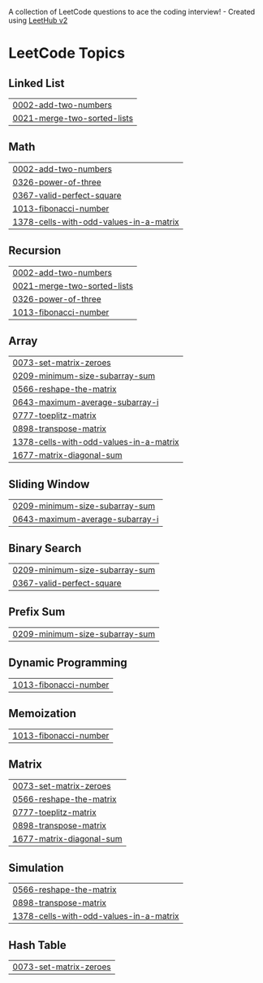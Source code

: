 A collection of LeetCode questions to ace the coding interview! - Created using [LeetHub v2](https://github.com/arunbhardwaj/LeetHub-2.0)
<!---LeetCode Topics Start-->
# LeetCode Topics
## Linked List
|  |
| ------- |
| [0002-add-two-numbers](https://github.com/SriDhanush-Techie/Leetcode-problems/tree/master/0002-add-two-numbers) |
| [0021-merge-two-sorted-lists](https://github.com/SriDhanush-Techie/Leetcode-problems/tree/master/0021-merge-two-sorted-lists) |
## Math
|  |
| ------- |
| [0002-add-two-numbers](https://github.com/SriDhanush-Techie/Leetcode-problems/tree/master/0002-add-two-numbers) |
| [0326-power-of-three](https://github.com/SriDhanush-Techie/Leetcode-problems/tree/master/0326-power-of-three) |
| [0367-valid-perfect-square](https://github.com/SriDhanush-Techie/Leetcode-problems/tree/master/0367-valid-perfect-square) |
| [1013-fibonacci-number](https://github.com/SriDhanush-Techie/Leetcode-problems/tree/master/1013-fibonacci-number) |
| [1378-cells-with-odd-values-in-a-matrix](https://github.com/SriDhanush-Techie/Leetcode-problems/tree/master/1378-cells-with-odd-values-in-a-matrix) |
## Recursion
|  |
| ------- |
| [0002-add-two-numbers](https://github.com/SriDhanush-Techie/Leetcode-problems/tree/master/0002-add-two-numbers) |
| [0021-merge-two-sorted-lists](https://github.com/SriDhanush-Techie/Leetcode-problems/tree/master/0021-merge-two-sorted-lists) |
| [0326-power-of-three](https://github.com/SriDhanush-Techie/Leetcode-problems/tree/master/0326-power-of-three) |
| [1013-fibonacci-number](https://github.com/SriDhanush-Techie/Leetcode-problems/tree/master/1013-fibonacci-number) |
## Array
|  |
| ------- |
| [0073-set-matrix-zeroes](https://github.com/SriDhanush-Techie/Leetcode-problems/tree/master/0073-set-matrix-zeroes) |
| [0209-minimum-size-subarray-sum](https://github.com/SriDhanush-Techie/Leetcode-problems/tree/master/0209-minimum-size-subarray-sum) |
| [0566-reshape-the-matrix](https://github.com/SriDhanush-Techie/Leetcode-problems/tree/master/0566-reshape-the-matrix) |
| [0643-maximum-average-subarray-i](https://github.com/SriDhanush-Techie/Leetcode-problems/tree/master/0643-maximum-average-subarray-i) |
| [0777-toeplitz-matrix](https://github.com/SriDhanush-Techie/Leetcode-problems/tree/master/0777-toeplitz-matrix) |
| [0898-transpose-matrix](https://github.com/SriDhanush-Techie/Leetcode-problems/tree/master/0898-transpose-matrix) |
| [1378-cells-with-odd-values-in-a-matrix](https://github.com/SriDhanush-Techie/Leetcode-problems/tree/master/1378-cells-with-odd-values-in-a-matrix) |
| [1677-matrix-diagonal-sum](https://github.com/SriDhanush-Techie/Leetcode-problems/tree/master/1677-matrix-diagonal-sum) |
## Sliding Window
|  |
| ------- |
| [0209-minimum-size-subarray-sum](https://github.com/SriDhanush-Techie/Leetcode-problems/tree/master/0209-minimum-size-subarray-sum) |
| [0643-maximum-average-subarray-i](https://github.com/SriDhanush-Techie/Leetcode-problems/tree/master/0643-maximum-average-subarray-i) |
## Binary Search
|  |
| ------- |
| [0209-minimum-size-subarray-sum](https://github.com/SriDhanush-Techie/Leetcode-problems/tree/master/0209-minimum-size-subarray-sum) |
| [0367-valid-perfect-square](https://github.com/SriDhanush-Techie/Leetcode-problems/tree/master/0367-valid-perfect-square) |
## Prefix Sum
|  |
| ------- |
| [0209-minimum-size-subarray-sum](https://github.com/SriDhanush-Techie/Leetcode-problems/tree/master/0209-minimum-size-subarray-sum) |
## Dynamic Programming
|  |
| ------- |
| [1013-fibonacci-number](https://github.com/SriDhanush-Techie/Leetcode-problems/tree/master/1013-fibonacci-number) |
## Memoization
|  |
| ------- |
| [1013-fibonacci-number](https://github.com/SriDhanush-Techie/Leetcode-problems/tree/master/1013-fibonacci-number) |
## Matrix
|  |
| ------- |
| [0073-set-matrix-zeroes](https://github.com/SriDhanush-Techie/Leetcode-problems/tree/master/0073-set-matrix-zeroes) |
| [0566-reshape-the-matrix](https://github.com/SriDhanush-Techie/Leetcode-problems/tree/master/0566-reshape-the-matrix) |
| [0777-toeplitz-matrix](https://github.com/SriDhanush-Techie/Leetcode-problems/tree/master/0777-toeplitz-matrix) |
| [0898-transpose-matrix](https://github.com/SriDhanush-Techie/Leetcode-problems/tree/master/0898-transpose-matrix) |
| [1677-matrix-diagonal-sum](https://github.com/SriDhanush-Techie/Leetcode-problems/tree/master/1677-matrix-diagonal-sum) |
## Simulation
|  |
| ------- |
| [0566-reshape-the-matrix](https://github.com/SriDhanush-Techie/Leetcode-problems/tree/master/0566-reshape-the-matrix) |
| [0898-transpose-matrix](https://github.com/SriDhanush-Techie/Leetcode-problems/tree/master/0898-transpose-matrix) |
| [1378-cells-with-odd-values-in-a-matrix](https://github.com/SriDhanush-Techie/Leetcode-problems/tree/master/1378-cells-with-odd-values-in-a-matrix) |
## Hash Table
|  |
| ------- |
| [0073-set-matrix-zeroes](https://github.com/SriDhanush-Techie/Leetcode-problems/tree/master/0073-set-matrix-zeroes) |
<!---LeetCode Topics End-->